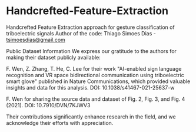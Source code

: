# Handcrefted-Feature-Extraction
Handcrefted Feature Extraction approach for gesture classification of triboelectric signals
Author of the code: Thiago Simoes Dias - tsimoesdias@gmail.com

Public Dataset Information
We express our gratitude to the authors for making their dataset publicly available:

F. Wen, Z. Zhang, T. He, C. Lee for their work "AI-enabled sign language recognition and VR space bidirectional communication using triboelectric smart glove" published in Nature Communications, which provided valuable insights and data for this analysis.
DOI: 10.1038/s41467-021-25637-w

F. Wen for sharing the source data and dataset of Fig. 2, Fig. 3, and Fig. 4 (2021).
DOI: 10.7910/DVN/7KJWV3

Their contributions significantly enhance research in the field, and we acknowledge their efforts with appreciation.
